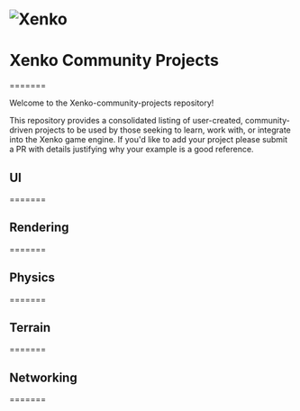 
![Xenko](https://xenko.com/images/external/xenko-logo-side.png)
=======

# Xenko Community Projects
=======

Welcome to the Xenko-community-projects repository!

This repository provides a consolidated listing of user-created, community-driven projects to be used by those seeking to learn, work with, or integrate into the Xenko game engine. If you'd like to add your project please submit a PR with details justifying why your example is a good reference.


## UI
=======

## Rendering
=======

## Physics
=======

## Terrain
=======

## Networking
=======

